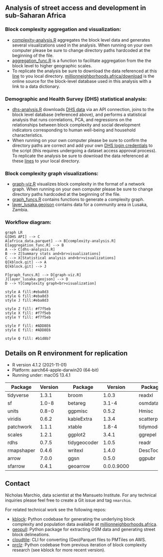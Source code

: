 
## Analysis of street access and development in sub-Saharan Africa


### Block complexity aggregation and visualization:

* [complexity-analysis.R](https://github.com/mansueto-institute/kblock-analysis/blob/main/complexity-analysis.R) aggregates the block level data and generates several visualizations used in the analysis. When running on your own computer please be sure to change directory paths hardcoded at the beginning of the file.
* [aggregation_func.R](https://github.com/mansueto-institute/kblock-analysis/blob/main/aggregation_func.R) is a function to facilitate aggregation from the the block level to higher geographic scales.
* To replicate the analysis be sure to download the data referenced at this [line](https://github.com/mansueto-institute/kblock-analysis/blob/main/complexity-analysis.R#L33) to you local directory. [millionneighborhoods.africa/download](https://www.millionneighborhoods.africa/download) is the online source for the block-level database used in this analysis with a link to a data dictionary.

### Demographic and Health Survey (DHS) statistical analysis:

* [dhs-analysis.R](https://github.com/mansueto-institute/kblock-analysis/blob/main/dhs-analysis.R) downloads [DHS data](https://dhsprogram.com/) via an API connection, joins to the block level database (referenced above), and performs a statistical analysis that runs correlations, PCA, and regressions on the relationships between block complexity and social development indicators corresponding to human well-being and household characteristics.
* When running on your own computer please be sure to confirm the directory paths are correct and add your own [DHS login credentials](https://github.com/mansueto-institute/kblock-analysis/blob/main/dhs-analysis.R#L39) to the script (this requires undergoing a dataset access approval process). To replicate the analysis be sure to download the data referenced at these [lines](https://github.com/mansueto-institute/kblock-analysis/blob/main/dhs-analysis.R#L25) to your local directory.

### Block complexity graph visualizations:

* [graph-viz.R](https://github.com/mansueto-institute/kblock-analysis/blob/main/graph-viz.R) visualizes block complexity in the format of a network graph.  When running on your own computer please be sure to change directory paths hardcoded at the beginning of the file.
* [graph_funcs.R](https://github.com/mansueto-institute/kblock-analysis/blob/main/graph_funcs.R) contains functions to generate a complexity graph.
* [layer_lusaka.geojson](https://github.com/mansueto-institute/kblock-analysis/blob/main/data/layer_lusaka.geojson) contains data for a community area in Lusaka, Zambia. 

### Workflow diagram:
```mermaid
graph LR
G[DHS API] --> C
A[africa_data.parquet] --> B[complexity-analysis.R]
E[aggregation_func.R] --> B
A --> C[dhs-analysis.R]
B --> Z[Summary stats and<br>visualizations]
C --> X[Statistical analysis and<br>visualizations]
Q[kblock.git] --> A
Q[kblock.git] --> J

F[graph_funcs.R] --> D[graph-viz.R]
J[layer_lusaka.geojson] --> D
D --> Y[Complexity graph<br>visualization]

style A fill:#eba8d3
style G fill:#eba8d3
style J fill:#eba8d3

style Z fill: #f7f5eb
style X fill: #f7f5eb
style Y fill: #f7f5eb

style F fill: #ADD8E6
style E fill: #ADD8E6

style Q fill: #b1d8b7
```

## Details on R environment for replication

* R version 4.1.2 (2021-11-01)
* Platform: aarch64-apple-darwin20 (64-bit)
* Running under: macOS 13.4.1

| Package | Version | | Package | Version | | Package | Version |
|---|---|- |---|---|- |---|---|
| tidyverse | 1.3.1 | | broom | 1.0.3 | | readxl | 1.3.1 | 
| sf | 1.0-8 | | betareg | 3.1-4 | | osmdata | 0.1.9 |
| units | 0.8-0 | | ggpmisc | 0.5.2 | | Hmisc | 4.8-0 | 
| viridis | 0.6.2 | | kableExtra | 1.3.4 | | scatterpie | 0.1.7 |
| patchwork | 1.1.1 | | xtable | 1.8-4 | | tidymodels | 0.2.0 | 
| scales | 1.2.1 | | ggplot2 | 3.4.1 | | ggrepel | 0.9.3 |
| rdhs | 0.7.5 | | tidygeocoder | 1.0.5 | | readr | 2.1.1 | 
| rmapshaper | 0.4.6 | | writexl | 1.4.0 | | DescTools | 0.99.48 |
| arrow | 7.0.0 | | ggsn | 0.5.0 | | ggpubr | 0.6.0 | 
| sfarrow | 0.4.1 | | geoarrow | 0.0.0.9000 | 


## Contact 
Nicholas Marchio, data scientist at the Mansueto Institute. For any technical inquiries please feel free to create a Git issue and tag `nmarchio`. 

For related technical work see the following repos:
* [kblock](https://github.com/mansueto-institute/kblock): Python codebase for generating the underlying block complexity and population data available at [millionneighborhoods.africa](millionneighborhoods.africa).
* [geopull](https://github.com/mansueto-institute/geopull): Python package for extracting OSM data and generating street block delineations.
* [cloudtile](https://github.com/mansueto-institute/cloudtile): CLI for converting (Geo)Parquet files to PMTiles on AWS.
* [prclz](https://github.com/mansueto-institute/prclz): Python codebase from previous iteration of block complexity research (see kblock for more recent version).

